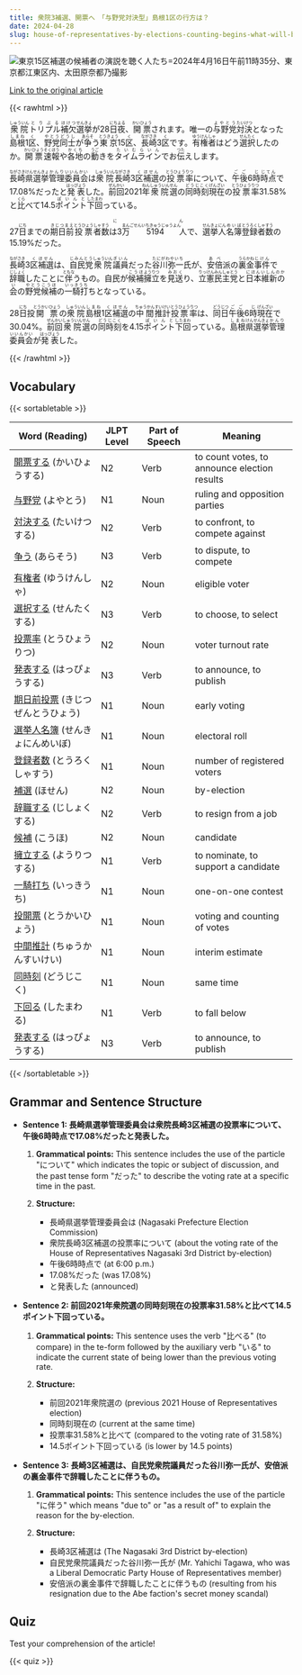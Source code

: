 ```yaml
---
title: 衆院3補選、開票へ　「与野党対決型」島根1区の行方は？
date: 2024-04-28
slug: house-of-representatives-by-elections-counting-begins-what-will-be-the-outcome-of-the-ruling-party-vs-opposition-party-showdown-in-shimane-1st-district
---
```


![東京15区補選の候補者の演説を聴く人たち=2024年4月16日午前11時35分、東京都江東区内、太田原奈都乃撮影](https://www.asahicom.jp/imgopt/img/c6b35b9f49/comm/AS20240422002405.jpg "東京15区補選の候補者の演説を聴く人たち=2024年4月16日午前11時35分、東京都江東区内、太田原奈都乃撮影")

[Link to the original article](https://asahi.com/articles/ASS4Q1VC7S4QDIFI009M.html?iref=pc_politics_top__n)

{{< rawhtml >}}
<p><ruby>衆院<rt>しゅういん</rt></ruby><ruby>トリプル<rt>とりぷる</rt></ruby><ruby>補欠<rt>ほけつ</rt></ruby><ruby>選挙<rt>せんきょ</rt></ruby>が28<ruby>日<rt>にち</rt></ruby><ruby>夜<rt>よる</rt></ruby>、<ruby>開票<rt>かいひょう</rt></ruby>されます。唯一の<ruby>与野党<rt>よやとう</rt></ruby><ruby>対決<rt>たいけつ</rt></ruby>となった<ruby>島根<rt>しまね</rt></ruby>1<ruby>区<rt>く</rt></ruby>、<ruby>野党<rt>やとう</rt></ruby><ruby>同士<rt>どうし</rt></ruby>が<ruby>争<rt>あらそ</rt></ruby>う<ruby>東京<rt>とうきょう</rt></ruby>15<ruby>区<rt>く</rt></ruby>、<ruby>長崎<rt>ながさき</rt></ruby>3<ruby>区<rt>く</rt></ruby>です。<ruby>有権者<rt>ゆうけんしゃ</rt></ruby>はどう<ruby>選択<rt>せんたく</rt></ruby>したのか。<ruby>開票<rt>かいひょう</rt></ruby><ruby>速報<rt>そくほう</rt></ruby>や<ruby>各地<rt>かくち</rt></ruby>の<ruby>動<rt>うご</rt></ruby>きを<ruby>タイムライン<rt>たいむらいん</rt></ruby>でお<ruby>伝<rt>つた</rt></ruby>えします。</p>

<p><ruby>長崎県<rt>ながさきけん</rt></ruby><ruby>選挙<rt>せんきょ</rt></ruby><ruby>管理<rt>かんり</rt></ruby><ruby>委員会<rt>いいんかい</rt></ruby>は<ruby>衆院<rt>しゅういん</rt></ruby><ruby>長崎<rt>ながさき</rt></ruby>3<ruby>区<rt>く</rt></ruby><ruby>補選<rt>ほせん</rt></ruby>の<ruby>投票<rt>とうひょう</rt></ruby><ruby>率<rt>りつ</rt></ruby>について、<ruby>午後<rt>ごご</rt></ruby>6<ruby>時<rt>じ</rt></ruby><ruby>時点<rt>じてん</rt></ruby>で17.08%だったと<ruby>発表<rt>はっぴょう</rt></ruby>した。<ruby>前回<rt>ぜんかい</rt></ruby>2021<ruby>年<rt>ねん</rt></ruby><ruby>衆院<rt>しゅういん</rt></ruby><ruby>選<rt>せん</rt></ruby>の<ruby>同時刻<rt>どうじこく</rt></ruby><ruby>現在<rt>げんざい</rt></ruby>の<ruby>投票<rt>とうひょう</rt></ruby><ruby>率<rt>りつ</rt></ruby>31.58%と<ruby>比<rt>くら</rt></ruby>べて14.5<ruby>ポイント<rt>ぽいんと</rt></ruby><ruby>下回<rt>したまわ</rt></ruby>っている。</p>

<p>27<ruby>日<rt>にち</rt></ruby>までの<ruby>期日前<rt>きじつまえ</rt>投票<rt>とうひょう</rt>者<rt>しゃ</rt>数<rt>すう</rt>は3<ruby>万<rt>まん</rt>5194<rt>ごせんいちきゅうじゅうよん</rt></ruby>人<rt>にん</rt>で、<ruby>選挙人<rt>せんきょにん</rt>名簿<rt>めいぼ</rt>登録<rt>とうろく</rt>者<rt>しゃ</rt>数<rt>すう</rt>の15.19%だった。</p>

<p><ruby>長崎<rt>ながさき</rt></ruby>3<ruby>区<rt>く</rt></ruby><ruby>補選<rt>ほせん</rt></ruby>は、<ruby>自民党<rt>じみんとう</rt></ruby><ruby>衆院<rt>しゅういん</rt></ruby><ruby>議員<rt>ぎいん</rt></ruby>だった<ruby>谷川弥一<rt>たにがわやいち</rt></ruby>氏が、<ruby>安倍<rt>あべ</rt></ruby>派の<ruby>裏金<rt>うらかね</rt></ruby><ruby>事件<rt>じけん</rt></ruby>で<ruby>辞職<rt>じしょく</rt></ruby>したことに<ruby>伴<rt>ともな</rt></ruby>うもの。自民が<ruby>候補<rt>こうほ</rt></ruby><ruby>擁立<rt>ようりつ</rt></ruby>を<ruby>見送<rt>みおく</rt></ruby>り、<ruby>立憲民主党<rt>りっけんみんしゅとう</rt></ruby>と<ruby>日本維新の会<rt>にほんいしんのかい</rt></ruby>の<ruby>野党<rt>やとう</rt></ruby><ruby>候補<rt>こうほ</rt></ruby>の<ruby>一騎打<rt>いっきうち</rt></ruby>ちとなっている。</p>

<p>28<ruby>日<rt>にち</rt></ruby>投<ruby>開票<rt>とうかいひょう</rt></ruby>の<ruby>衆院<rt>しゅういん</rt></ruby><ruby>島根<rt>しまね</rt></ruby>1<ruby>区<rt>く</rt></ruby><ruby>補選<rt>ほせん</rt></ruby>の<ruby>中間<rt>ちゅうかん</rt></ruby><ruby>推計<rt>すいけい</rt></ruby><ruby>投票率<rt>とうひょうりつ</rt></ruby>は、<ruby>同日<rt>どうじつ</rt></ruby><ruby>午後<rt>ごご</rt></ruby>6<ruby>時<rt>じ</rt></ruby><ruby>現在<rt>げんざい</rt></ruby>で30.04%。<ruby>前回<rt>ぜんかい</rt></ruby><ruby>衆院<rt>しゅういん</rt></ruby><ruby>選<rt>せん</rt></ruby>の<ruby>同時刻<rt>どうじこく</rt></ruby>を4.15<ruby>ポイント<rt>ぽいんと</rt></ruby><ruby>下回<rt>したまわ</rt></ruby>っている。<ruby>島根<rt>しまね</rt></ruby><ruby>県<rt>けん</rt></ruby><ruby>選挙<rt>せんきょ</rt></ruby><ruby>管理<rt>かんり</rt></ruby><ruby>委員会<rt>いいんかい</rt></ruby>が<ruby>発表<rt>はっぴょう</rt></ruby>した。</p>
{{< /rawhtml >}}

## Vocabulary


{{< sortabletable >}}

| Word (Reading) | JLPT Level | Part of Speech | Meaning |
|-----------------|------------|---------------|---------|
|[開票する](https://jisho.org/search/%E9%96%8B%E7%A5%A8%E3%81%99%E3%82%8B) (かいひょうする)| N2 | Verb | to count votes, to announce election results |
|[与野党](https://jisho.org/search/%E4%B8%8E%E9%87%8E%E5%85%9A) (よやとう)| N1 | Noun | ruling and opposition parties |
|[対決する](https://jisho.org/search/%E5%AF%BE%E6%B1%BA%E3%81%99%E3%82%8B) (たいけつする)| N2 | Verb | to confront, to compete against |
|[争う](https://jisho.org/search/%E4%BA%89%E3%81%86) (あらそう)| N3 | Verb | to dispute, to compete |
|[有権者](https://jisho.org/search/%E6%9C%89%E6%A8%A9%E8%80%85) (ゆうけんしゃ)| N2 | Noun | eligible voter |
|[選択する](https://jisho.org/search/%E9%81%B8%E6%8A%9E%E3%81%99%E3%82%8B) (せんたくする)| N3 | Verb | to choose, to select |
|[投票率](https://jisho.org/search/%E6%8A%95%E7%A5%A8%E7%8E%87) (とうひょうりつ)| N2 | Noun | voter turnout rate |
|[発表する](https://jisho.org/search/%E7%99%BA%E8%A1%A8%E3%81%99%E3%82%8B) (はっぴょうする)| N3 | Verb | to announce, to publish |
|[期日前投票](https://jisho.org/search/%E6%9C%9F%E6%97%A5%E5%89%8D%E6%8A%95%E7%A5%A8) (きじつぜんとうひょう)| N1 | Noun | early voting |
|[選挙人名簿](https://jisho.org/search/%E9%81%B8%E6%8C%99%E4%BA%BA%E5%90%8D%E7%B0%BF) (せんきょにんめいぼ)| N1 | Noun | electoral roll |
|[登録者数](https://jisho.org/search/%E7%99%BB%E9%8C%B2%E8%80%85%E6%95%B0) (とうろくしゃすう)| N1 | Noun | number of registered voters |
|[補選](https://jisho.org/search/%E8%A3%9C%E9%81%B8) (ほせん)| N2 | Noun | by-election |
|[辞職する](https://jisho.org/search/%E8%BE%9E%E8%81%B7%E3%81%99%E3%82%8B) (じしょくする)| N2 | Verb | to resign from a job |
|[候補](https://jisho.org/search/%E5%80%99%E8%A3%9C) (こうほ)| N2 | Noun | candidate |
|[擁立する](https://jisho.org/search/%E6%93%81%E7%AB%8B%E3%81%99%E3%82%8B) (ようりつする)| N1 | Verb | to nominate, to support a candidate |
|[一騎打ち](https://jisho.org/search/%E4%B8%80%E9%A8%8E%E6%89%93%E3%81%A1) (いっきうち)| N1 | Noun | one-on-one contest |
|[投開票](https://jisho.org/search/%E6%8A%95%E9%96%8B%E7%A5%A8) (とうかいひょう)| N1 | Noun | voting and counting of votes |
|[中間推計](https://jisho.org/search/%E4%B8%AD%E9%96%93%E6%8E%A8%E8%A8%88) (ちゅうかんすいけい)| N1 | Noun | interim estimate |
|[同時刻](https://jisho.org/search/%E5%90%8C%E6%99%82%E5%88%BB) (どうじこく)| N1 | Noun | same time |
|[下回る](https://jisho.org/search/%E4%B8%8B%E5%9B%9E%E3%82%8B) (したまわる)| N1 | Verb | to fall below |
|[発表する](https://jisho.org/search/%E7%99%BA%E8%A1%A8%E3%81%99%E3%82%8B) (はっぴょうする)| N3 | Verb | to announce, to publish |

{{< /sortabletable >}}


## Grammar and Sentence Structure

- **Sentence 1: 長崎県選挙管理委員会は衆院長崎3区補選の投票率について、午後6時時点で17.08%だったと発表した。**

    1. **Grammatical points:** This sentence includes the use of the particle "について" which indicates the topic or subject of discussion, and the past tense form "だった" to describe the voting rate at a specific time in the past.
    
    2. **Structure:** 
        - 長崎県選挙管理委員会は (Nagasaki Prefecture Election Commission) 
        - 衆院長崎3区補選の投票率について (about the voting rate of the House of Representatives Nagasaki 3rd District by-election) 
        - 午後6時時点で (at 6:00 p.m.) 
        - 17.08%だった (was 17.08%) 
        - と発表した (announced)

- **Sentence 2: 前回2021年衆院選の同時刻現在の投票率31.58%と比べて14.5ポイント下回っている。**

    1. **Grammatical points:** This sentence uses the verb "比べる" (to compare) in the te-form followed by the auxiliary verb "いる" to indicate the current state of being lower than the previous voting rate.
    
    2. **Structure:** 
        - 前回2021年衆院選の (previous 2021 House of Representatives election) 
        - 同時刻現在の (current at the same time) 
        - 投票率31.58%と比べて (compared to the voting rate of 31.58%) 
        - 14.5ポイント下回っている (is lower by 14.5 points)

- **Sentence 3: 長崎3区補選は、自民党衆院議員だった谷川弥一氏が、安倍派の裏金事件で辞職したことに伴うもの。**

    1. **Grammatical points:** This sentence includes the use of the particle "に伴う" which means "due to" or "as a result of" to explain the reason for the by-election.
    
    2. **Structure:** 
        - 長崎3区補選は (The Nagasaki 3rd District by-election) 
        - 自民党衆院議員だった谷川弥一氏が (Mr. Yahichi Tagawa, who was a Liberal Democratic Party House of Representatives member) 
        - 安倍派の裏金事件で辞職したことに伴うもの (resulting from his resignation due to the Abe faction's secret money scandal)

## Quiz

Test your comprehension of the article!

{{< quiz >}}